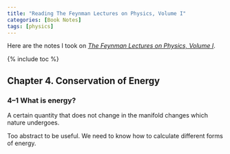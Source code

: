 ```yaml
---
title: "Reading The Feynman Lectures on Physics, Volume I"
categories: [Book Notes]
tags: [physics]
---
```


Here are the notes I took on [*The Feynman Lectures on Physics, Volume I*](https://www.feynmanlectures.caltech.edu/I_toc.html).

{% include toc %}

## Chapter 4. Conservation of Energy

### 4–1 What is energy?

A certain quantity that does not change in the manifold changes which nature undergoes.

Too abstract to be useful. We need to know how to calculate different forms of energy.

